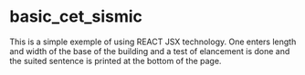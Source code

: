 # basic_cet_sismic
This is a simple exemple of using REACT JSX technology. One enters length and width of the base of the building and a test of elancement is done and the suited sentence is printed at the bottom of the page.
